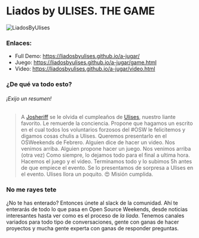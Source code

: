 # Liados by ULISES. THE GAME

![LiadosByUlises](./img/LBU.gif)

### Enlaces:
- Full Demo: https://liadosbyulises.github.io/a-jugar/
- Juego: https://liadosbyulises.github.io/a-jugar/game.html
- Video: https://liadosbyulises.github.io/a-jugar/video.html

### ¿De qué va todo esto?
###### ¡Exijo un resumen!
> A [Josheriff](https://twitter.com/Josheriff) se le olvida el cumpleaños de [Ulises](https://twitter.com/kom_256), nuestro liante favorito.
> Le remuerde la conciencia.
> Propone que hagamos un escrito en el cual todos los voluntarios forzosos del #OSW le felicitemos y digamos cosas chulis a Ulises.
> Queremos presentarlo en el OSWeekends de Febrero.
> Alguien dice de hacer un video. Nos venimos arriba.
> Alguien propone hacer un juego. Nos venimos arriba (otra vez)
> Como siempre, lo dejamos todo para el final a ultima hora.
> Hacemos el juego y el video.
> Terminamos todo y lo subimos 5h antes de que empiece el evento.
> Se lo presentamos de sorpresa a Ulises en el evento.
> Ulises llora un poquito. 😍
> Misión cumplida.

### No me rayes tete
¿No te has enterado?  Entonces únete al slack de la comunidad. Ahí te enterarás de todo lo que pasa en Open Source Weekends,
desde noticias interesantes hasta ver como es el proceso de _la liada_. Tenemos canales variados para todo tipo de conversaciones,
gente con ganas de hacer proyectos y mucha gente experta con ganas de responder preguntas.

